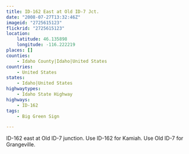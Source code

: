 ```yaml
---
title: ID-162 East at Old ID-7 Jct.
date: "2008-07-27T13:32:46Z"
imageid: "2725615123"
flickrid: "2725615123"
location:
    latitude: 46.135898
    longitude: -116.222219
places: []
counties:
    - Idaho County|Idaho|United States
countries:
    - United States
states:
    - Idaho|United States
highwaytypes:
    - Idaho State Highway
highways:
    - ID-162
tags:
    - Big Green Sign

---
```

ID-162 east at Old ID-7 junction.  Use ID-162 for Kamiah.  Use Old ID-7 for Grangeville.